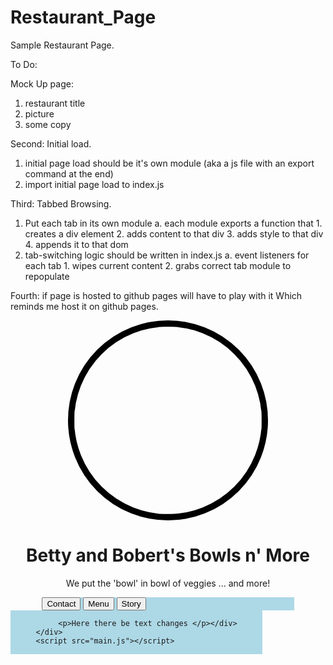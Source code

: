 # Restaurant_Page
Sample Restaurant Page.


To Do:

Mock Up page:
1. restaurant title
2. picture
3. some copy

Second: Initial load.
1. initial page load should be it's own module (aka a js file with an export command at the end)
2. import initial page load to index.js

Third: Tabbed Browsing.
1. Put each tab in its own module
    a. each module exports a function that
        1. creates a div element
        2. adds content to that div
        3. adds style to that div
        4. appends it to that dom
2. tab-switching logic should be written in index.js
    a. event listeners for each tab
        1. wipes current content
        2. grabs correct tab module to repopulate

Fourth: if page is hosted to github pages will have to play with it
Which reminds me host it on github pages.




<body>
    <div id="content">
        <div style="text-align: center;">
            <img src="http://www.rachelrawr.com/wp-content/uploads/2015/11/vsco-photo-4-3.jpg" 
            style="height:300px;
            width:300px;
            border-radius:50%;
            border-width: 10px;
            border-style: solid;
            border-color: black;
            ">
            <h1>Betty and Bobert's Bowls n' More</h1>
            <p>We put the 'bowl' in bowl of veggies ... and more!</p>
        </div>
        <div style="align-items: center; display:flex; justify-content:center">
            <div style="background-color: lightblue; width:80%;">
                <button>Contact</button>
                <button>Menu</button>
                <button>Story</button>
            </div>
        </div>
        <div style="background-color: lightblue;
        display: flex;
        justify-content:center;
        align-items: center;
        width: 80%;
        float: center;">
        
         <p>Here there be text changes </p></div>
    </div>
    <script src="main.js"></script>
</body>


